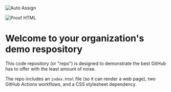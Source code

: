 ![Auto Assign](https://github.com/Automated-Network-Configuration/demo-repository/actions/workflows/auto-assign.yml/badge.svg)

![Proof HTML](https://github.com/Automated-Network-Configuration/demo-repository/actions/workflows/proof-html.yml/badge.svg)

# Welcome to your organization's demo respository
This code repository (or "repo") is designed to demonstrate the best GitHub has to offer with the least amount of noise.

The repo includes an `index.html` file (so it can render a web page), two GitHub Actions workflows, and a CSS stylesheet dependency.
